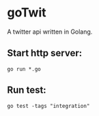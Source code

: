 goTwit
=======

A twitter api written in Golang.

Start http server:
----------------
```shell
go run *.go
```

Run test:
---------
```shell
go test -tags "integration"
```
